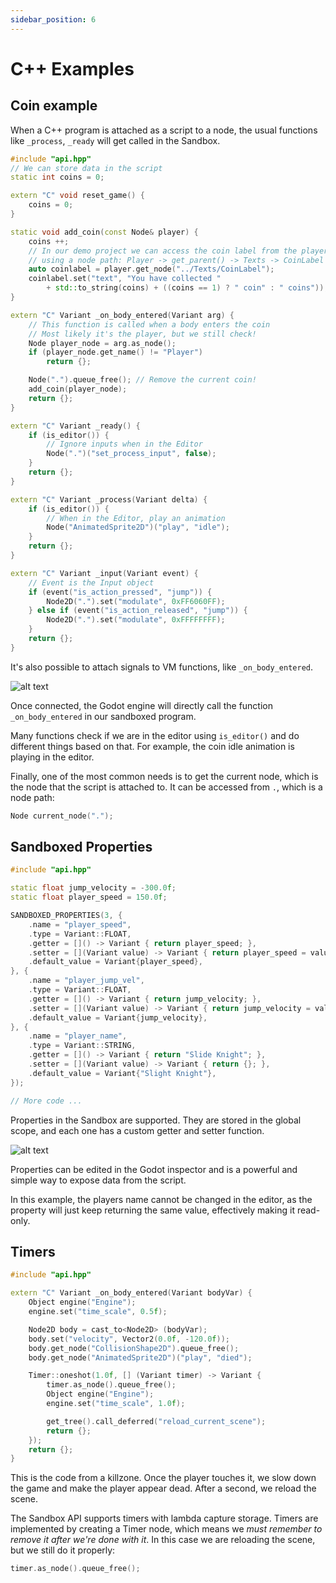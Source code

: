 ```yaml
---
sidebar_position: 6
---
```


# C++ Examples

## Coin example

When a C++ program is attached as a script to a node, the usual functions like `_process`, `_ready` will get called in the Sandbox.

```cpp
#include "api.hpp"
// We can store data in the script
static int coins = 0;

extern "C" void reset_game() {
	coins = 0;
}

static void add_coin(const Node& player) {
	coins ++;
	// In our demo project we can access the coin label from the player
	// using a node path: Player -> get_parent() -> Texts -> CoinLabel
	auto coinlabel = player.get_node("../Texts/CoinLabel");
	coinlabel.set("text", "You have collected "
		+ std::to_string(coins) + ((coins == 1) ? " coin" : " coins"));
}

extern "C" Variant _on_body_entered(Variant arg) {
	// This function is called when a body enters the coin
	// Most likely it's the player, but we still check!
	Node player_node = arg.as_node();
	if (player_node.get_name() != "Player")
		return {};

	Node(".").queue_free(); // Remove the current coin!
	add_coin(player_node);
	return {};
}

extern "C" Variant _ready() {
	if (is_editor()) {
		// Ignore inputs when in the Editor
		Node(".")("set_process_input", false);
	}
	return {};
}

extern "C" Variant _process(Variant delta) {
	if (is_editor()) {
		// When in the Editor, play an animation
		Node("AnimatedSprite2D")("play", "idle");
	}
	return {};
}

extern "C" Variant _input(Variant event) {
	// Event is the Input object
	if (event("is_action_pressed", "jump")) {
		Node2D(".").set("modulate", 0xFF6060FF);
	} else if (event("is_action_released", "jump")) {
		Node2D(".").set("modulate", 0xFFFFFFFF);
	}
	return {};
}
```

It's also possible to attach signals to VM functions, like `_on_body_entered`.

![alt text](/img/cppexamples/connect.png)

Once connected, the Godot engine will directly call the function `_on_body_entered` in our sandboxed program.

Many functions check if we are in the editor using `is_editor()` and do different things based on that. For example, the coin idle animation is playing in the editor.

Finally, one of the most common needs is to get the current node, which is the node that the script is attached to. It can be accessed from `.`, which is a node path:

```cpp
Node current_node(".");
```

## Sandboxed Properties

```cpp
#include "api.hpp"

static float jump_velocity = -300.0f;
static float player_speed = 150.0f;

SANDBOXED_PROPERTIES(3, {
	.name = "player_speed",
	.type = Variant::FLOAT,
	.getter = []() -> Variant { return player_speed; },
	.setter = [](Variant value) -> Variant { return player_speed = value; },
	.default_value = Variant{player_speed},
}, {
	.name = "player_jump_vel",
	.type = Variant::FLOAT,
	.getter = []() -> Variant { return jump_velocity; },
	.setter = [](Variant value) -> Variant { return jump_velocity = value; },
	.default_value = Variant{jump_velocity},
}, {
	.name = "player_name",
	.type = Variant::STRING,
	.getter = []() -> Variant { return "Slide Knight"; },
	.setter = [](Variant value) -> Variant { return {}; },
	.default_value = Variant{"Slight Knight"},
});

// More code ...
```

Properties in the Sandbox are supported. They are stored in the global scope, and each one has a custom getter and setter function.

![alt text](/img/cppexamples/properties.png)

Properties can be edited in the Godot inspector and is a powerful and simple way to expose data from the script.

In this example, the players name cannot be changed in the editor, as the property will just keep returning the same value, effectively making it read-only.

## Timers

```cpp
#include "api.hpp"

extern "C" Variant _on_body_entered(Variant bodyVar) {
	Object engine("Engine");
	engine.set("time_scale", 0.5f);

	Node2D body = cast_to<Node2D> (bodyVar);
	body.set("velocity", Vector2(0.0f, -120.0f));
	body.get_node("CollisionShape2D").queue_free();
	body.get_node("AnimatedSprite2D")("play", "died");

	Timer::oneshot(1.0f, [] (Variant timer) -> Variant {
		timer.as_node().queue_free();
		Object engine("Engine");
		engine.set("time_scale", 1.0f);

		get_tree().call_deferred("reload_current_scene");
		return {};
	});
	return {};
}
```

This is the code from a killzone. Once the player touches it, we slow down the game and make the player appear dead. After a second, we reload the scene.

The Sandbox API supports timers with lambda capture storage. Timers are implemented by creating a Timer node, which means we _must remember to remove it after we're done with it_. In this case we are reloading the scene, but we still do it properly:

```cpp
timer.as_node().queue_free();
```
